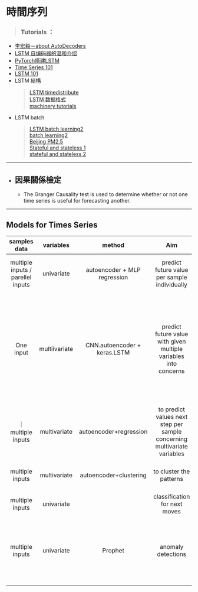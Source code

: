 # **時間序列** 
> ### Tutorials ：
* [李宏毅－about AutoDecoders](https://hackmd.io/@overkill8927/SyyCBk3Mr?type=view#25-Unsupervised-Learning---Auto-EncoderDecoder)
* [LSTM 自编码器的温和介绍](https://github.com/apachecn/ml-mastery-zh/blob/master/docs/lstm/lstm-autoencoders.md)
* [PyTorch搭建LSTM](https://blog.csdn.net/Cyril_KI/article/details/123963061?utm_medium=distribute.pc_relevant.none-task-blog-2~default~baidujs_baidulandingword~default-4-123963061-blog-99886972.pc_relevant_aa_2&spm=1001.2101.3001.4242.3&utm_relevant_index=7)
* [Time Series 101](https://www.kaggle.com/code/thebrownviking20/everything-you-can-do-with-a-time-series)
* [LSTM 101](https://blog.csdn.net/weixin_39653948/article/details/105366425)
* LSTM 結構 
	>[LSTM timedistribute](https://blog.csdn.net/LaoChengZier/article/details/88706642) <br />
	>[LSTM 数据格式](https://blog.csdn.net/he_wen_jie/article/details/79982211)<br />
	>[machinery tutorials](https://machinelearningmastery.com/how-to-develop-lstm-models-for-time-series-forecasting/) <br/>
* LSTM batch 
	>[LSTM batch learning2](https://stackoverflow.com/questions/65144346/feeding-multiple-inputs-to-lstm-for-time-series-forecasting-using-pytorch) <br/>
	>[batch learning2](https://www.reddit.com/r/MLQuestions/comments/rn4j5p/how_to_train_one_lstm_model_with_independent/) <br/>
	>[Beijing PM2.5](https://blog.csdn.net/weixin_42608414/article/details/99886972) <br/>
	>[Stateful and stateless 1](https://fairyonice.github.io/Stateful-LSTM-model-training-in-Keras.html) <br>
	>[stateful and stateless 2](https://zhuanlan.zhihu.com/p/34495801)

---

* ## 因果關係檢定

  - The Granger Causality test is used to determine whether or not one time series is useful for forecasting another.


***

## **Models for Times Series**

| samples data | variables | method| Aim |examples
| :--:| :--: | :--:| :-------:|  :-----:|
| multiple inputs / parellel inputs | univariate | autoencoder + MLP regression |predict future value per sample individually |[store sales predictions](https://www.kaggle.com/code/dimitreoliveira/time-series-forecasting-with-lstm-autoencoders/notebook)   <br />[Web Traffic Time Series Forecasting](https://www.kaggle.com/code/ganeshhalpatrao/web-traffic-time-series-forecasting)
| One input| multiivariate | CNN.autoencoder + keras.LSTM| predict future value with given multiple variables into concerns| [LSTM Models for multi-step time series forcast](https://www.kaggle.com/code/kcostya/lstm-models-for-multi-step-time-series-forecast#ConvLSTM-Encoder-Decoder-Model-With-Multivariate-Input) <br /> [CNN-LSTM-Based Models for Multiple Parallel Input and Multi-Step Forecast](https://towardsdatascience.com/cnn-lstm-based-models-for-multiple-parallel-input-and-multi-step-forecast-6fe2172f7668) <br /> [使用 LSTM 进行多变量时间序列预测的保姆级教程](https://avoid.overfit.cn/post/1a36216705f2441b80fca567ea61e365)
｜multiple inputs|multivariate|autoencoder+regression|to predict values next step per sample concerning multivariate variables| [stackoverflow QAs](https://stackoverflow.com/questions/60732647/how-to-have-keras-lstm-make-predictions-for-multiple-time-series-in-a-multivaria)<br />[stackOverflow QAs](https://stackoverflow.com/questions/65144346/feeding-multiple-inputs-to-lstm-for-time-series-forecasting-using-pytorch)
|multiple inputs| multivariate| autoencoder+clustering| to cluster the patterns| [Ｔimes Series clustering and dimensions reduction](https://towardsdatascience.com/time-series-clustering-and-dimensionality-reduction-5b3b4e84f6a3)
|multiple inputs | univariate|  | classification for next moves |[Early Event Detection in Power Lines](https://www.kaggle.com/code/shitalborganve/early-event-detection-in-power-lines/notebook) 
|multiple inputs| univariate| Prophet | anomaly detections|[real time anomaly detections using prophet](https://www.kaggle.com/code/vigneshvdas/real-time-anomaly-detection-using-prophet) <br /> [peak identification](https://www.kaggle.com/code/johnowhitaker/peak-identification/notebook) <br /> [pytoch anomaly detections](https://curiousily.com/posts/time-series-anomaly-detection-using-lstm-autoencoder-with-pytorch-in-python/)



